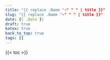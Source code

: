 ```yaml
---
title: "{{ replace .Name "-" " " | title }}"
slug: "{{ replace .Name "-" " " | title }}"
date: {{ .Date }}
draft: true
katex: true
back_to_top: true
tags: []
---
```


{{< toc >}}
